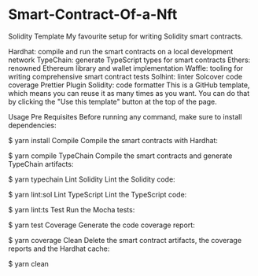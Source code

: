 # Smart-Contract-Of-a-Nft

Solidity Template
My favourite setup for writing Solidity smart contracts.

Hardhat: compile and run the smart contracts on a local development network
TypeChain: generate TypeScript types for smart contracts
Ethers: renowned Ethereum library and wallet implementation
Waffle: tooling for writing comprehensive smart contract tests
Solhint: linter
Solcover code coverage
Prettier Plugin Solidity: code formatter
This is a GitHub template, which means you can reuse it as many times as you want. You can do that by clicking the "Use this template" button at the top of the page.

Usage
Pre Requisites
Before running any command, make sure to install dependencies:

$ yarn install
Compile
Compile the smart contracts with Hardhat:

$ yarn compile
TypeChain
Compile the smart contracts and generate TypeChain artifacts:

$ yarn typechain
Lint Solidity
Lint the Solidity code:

$ yarn lint:sol
Lint TypeScript
Lint the TypeScript code:

$ yarn lint:ts
Test
Run the Mocha tests:

$ yarn test
Coverage
Generate the code coverage report:

$ yarn coverage
Clean
Delete the smart contract artifacts, the coverage reports and the Hardhat cache:

$ yarn clean
